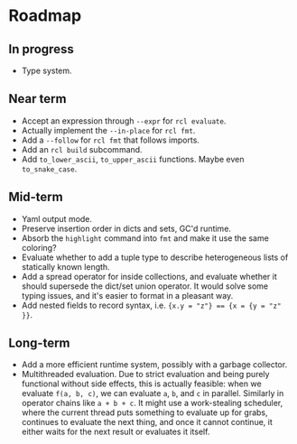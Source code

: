 # Roadmap

## In progress

 * Type system.

## Near term

 * Accept an expression through `--expr` for `rcl evaluate`.
 * Actually implement the `--in-place` for `rcl fmt`.
 * Add a `--follow` for `rcl fmt` that follows imports.
 * Add an `rcl build` subcommand.
 * Add `to_lower_ascii`, `to_upper_ascii` functions. Maybe even `to_snake_case`.

## Mid-term

 * Yaml output mode.
 * Preserve insertion order in dicts and sets, GC'd runtime.
 * Absorb the `highlight` command into `fmt` and make it use the same coloring?
 * Evaluate whether to add a tuple type to describe heterogeneous lists of
   statically known length.
 * Add a spread operator for inside collections, and evaluate whether it should
   supersede the dict/set union operator. It would solve some typing issues, and
   it's easier to format in a pleasant way.
 * Add nested fields to record syntax, i.e. `{x.y = "z"} == {x = {y = "z" }}`.

## Long-term

 * Add a more efficient runtime system, possibly with a garbage collector.
 * Multithreaded evaluation. Due to strict evaluation and being purely
   functional without side effects, this is actually feasible: when we evaluate
   `f(a, b, c)`, we can evaluate `a`, `b`, and `c` in parallel. Similarly in
   operator chains like `a + b + c`. It might use a work-stealing scheduler,
   where the current thread puts something to evaluate up for grabs, continues
   to evaluate the next thing, and once it cannot continue, it either waits for
   the next result or evaluates it itself.
